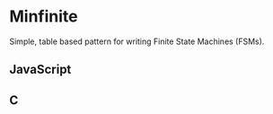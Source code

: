 # Minfinite

Simple, table based pattern for writing Finite State Machines (FSMs).

## JavaScript

## C



